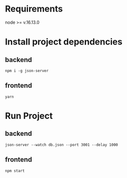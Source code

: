 # Requirements

node >= v.16.13.0

# Install project dependencies

## backend

```
npm i -g json-server

```

## frontend

```
yarn

```

# Run Project

## backend

```
json-server --watch db.json --port 3001 --delay 1000

```

## frontend

```
npm start

```

